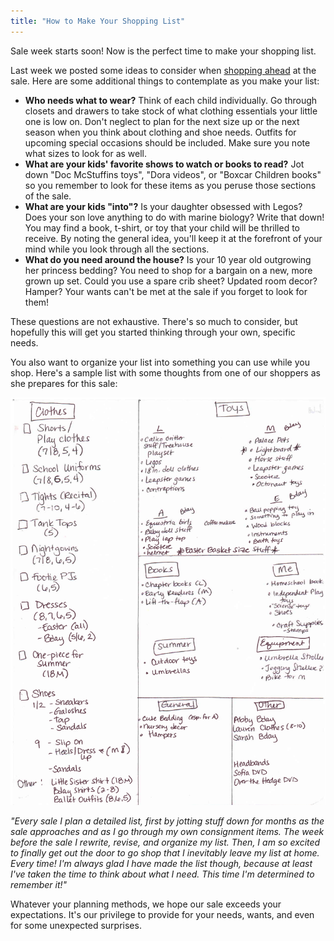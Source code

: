 ```yaml
---
title: "How to Make Your Shopping List"
---
```


Sale week starts soon! Now is the perfect time to make your shopping list.

Last week we posted some ideas to consider when [shopping ahead](/how-to-shop-ahead-at-boutique-for-a-week-2/) at the sale. Here are some additional things to contemplate as you make your list:

* **Who needs what to wear?** Think of each child individually. Go through closets and drawers to take stock of what clothing essentials your little one is low on. Don't neglect to plan for the next size up or the next season when you think about clothing and shoe needs. Outfits for upcoming special occasions should be included. Make sure you note what sizes to look for as well.
* **What are your kids' favorite shows to watch or books to read?** Jot down "Doc McStuffins toys", "Dora videos", or "Boxcar Children books" so you remember to look for these items as you peruse those sections of the sale.
* **What are your kids "into"?** Is your daughter obsessed with Legos? Does your son love anything to do with marine biology? Write that down! You may find a book, t-shirt, or toy that your child will be thrilled to receive. By noting the general idea, you'll keep it at the forefront of your mind while you look through all the sections.
* **What do you need around the house?** Is your 10 year old outgrowing her princess bedding? You need to shop for a bargain on a new, more grown up set. Could you use a spare crib sheet? Updated room decor? Hamper? Your wants can't be met at the sale if you forget to look for them!

These questions are not exhaustive. There's so much to consider, but hopefully this will get you started thinking through your own, specific needs.

You also want to organize your list into something you can use while you shop. Here's a sample list with some thoughts from one of our shoppers as she prepares for this sale:

![](/img/blog/shopping-list.png)

_"Every sale I plan a detailed list, first by jotting stuff down for months as the sale approaches and as I go through my own consignment items. The week before the sale I rewrite, revise, and organize my list. Then, I am so excited to finally get out the door to go shop that I inevitably leave my list at home. Every time! I'm always glad I have made the list though, because at least I've taken the time to think about what I need. This time I'm determined to remember it!"_

Whatever your planning methods, we hope our sale exceeds your expectations. It's our privilege to provide for your needs, wants, and even for some unexpected surprises.
